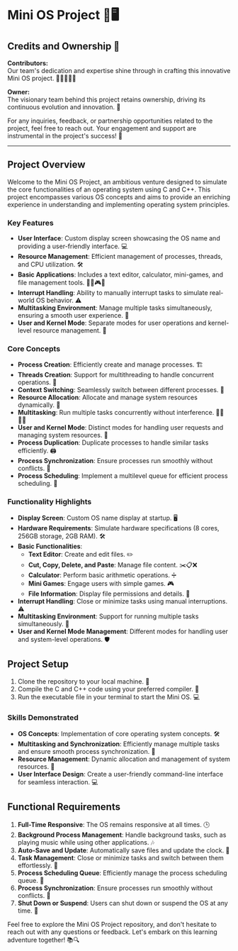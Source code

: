 # Mini OS Project 🚀🖥️

## Credits and Ownership 🌟

**Contributors:**  
Our team's dedication and expertise shine through in crafting this innovative Mini OS project. 🎉👨‍💻👩‍💻

**Owner:**  
The visionary team behind this project retains ownership, driving its continuous evolution and innovation. 🚀

For any inquiries, feedback, or partnership opportunities related to the project, feel free to reach out. Your engagement and support are instrumental in the project's success! 📧

---

## Project Overview

Welcome to the Mini OS Project, an ambitious venture designed to simulate the core functionalities of an operating system using C and C++. This project encompasses various OS concepts and aims to provide an enriching experience in understanding and implementing operating system principles.

### Key Features
- **User Interface**: Custom display screen showcasing the OS name and providing a user-friendly interface. 💻
- **Resource Management**: Efficient management of processes, threads, and CPU utilization. 🛠️
- **Basic Applications**: Includes a text editor, calculator, mini-games, and file management tools. 📝➗🎮📁
- **Interrupt Handling**: Ability to manually interrupt tasks to simulate real-world OS behavior. ⚠️
- **Multitasking Environment**: Manage multiple tasks simultaneously, ensuring a smooth user experience. 🔄
- **User and Kernel Mode**: Separate modes for user operations and kernel-level resource management. 🔐

### Core Concepts
- **Process Creation**: Efficiently create and manage processes. 🏗️
- **Threads Creation**: Support for multithreading to handle concurrent operations. 🧵
- **Context Switching**: Seamlessly switch between different processes. 🔄
- **Resource Allocation**: Allocate and manage system resources dynamically. 💾
- **Multitasking**: Run multiple tasks concurrently without interference. 🏃‍♂️🏃‍♀️
- **User and Kernel Mode**: Distinct modes for handling user requests and managing system resources. 🔧
- **Process Duplication**: Duplicate processes to handle similar tasks efficiently. 🖨️
- **Process Synchronization**: Ensure processes run smoothly without conflicts. 🔄
- **Process Scheduling**: Implement a multilevel queue for efficient process scheduling. 📅

### Functionality Highlights
- **Display Screen**: Custom OS name display at startup. 🖥️
- **Hardware Requirements**: Simulate hardware specifications (8 cores, 256GB storage, 2GB RAM). 🛠️
- **Basic Functionalities**: 
  - **Text Editor**: Create and edit files. ✏️
  - **Cut, Copy, Delete, and Paste**: Manage file content. ✂️📋❌
  - **Calculator**: Perform basic arithmetic operations. ➗
  - **Mini Games**: Engage users with simple games. 🎮
  - **File Information**: Display file permissions and details. 📁
- **Interrupt Handling**: Close or minimize tasks using manual interruptions. ⚠️
- **Multitasking Environment**: Support for running multiple tasks simultaneously. 🔄
- **User and Kernel Mode Management**: Different modes for handling user and system-level operations. 🛡️

## Project Setup
1. Clone the repository to your local machine. 📂
2. Compile the C and C++ code using your preferred compiler. 🔧
3. Run the executable file in your terminal to start the Mini OS. 💻

### Skills Demonstrated
- **OS Concepts**: Implementation of core operating system concepts. 🛠️
- **Multitasking and Synchronization**: Efficiently manage multiple tasks and ensure smooth process synchronization. 🔄
- **Resource Management**: Dynamic allocation and management of system resources. 💾
- **User Interface Design**: Create a user-friendly command-line interface for seamless interaction. 💻

## Functional Requirements
1. **Full-Time Responsive**: The OS remains responsive at all times. 🕒
2. **Background Process Management**: Handle background tasks, such as playing music while using other applications. 🎶
3. **Auto-Save and Update**: Automatically save files and update the clock. 💾
4. **Task Management**: Close or minimize tasks and switch between them effortlessly. 🔄
5. **Process Scheduling Queue**: Efficiently manage the process scheduling queue. 📅
6. **Process Synchronization**: Ensure processes run smoothly without conflicts. 🔄
7. **Shut Down or Suspend**: Users can shut down or suspend the OS at any time. 📴

Feel free to explore the Mini OS Project repository, and don't hesitate to reach out with any questions or feedback. Let's embark on this learning adventure together! 📚🔍
